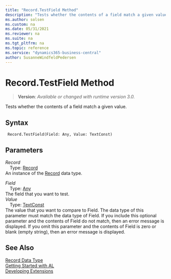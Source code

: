 ```yaml
---
title: "Record.TestField Method"
description: "Tests whether the contents of a field match a given value."
ms.author: solsen
ms.custom: na
ms.date: 05/31/2021
ms.reviewer: na
ms.suite: na
ms.tgt_pltfrm: na
ms.topic: reference
ms.service: "dynamics365-business-central"
author: SusanneWindfeldPedersen
---
```

[//]: # (START>DO_NOT_EDIT)
[//]: # (IMPORTANT:Do not edit any of the content between here and the END>DO_NOT_EDIT.)
[//]: # (Any modifications should be made in the .xml files in the ModernDev repo.)
# Record.TestField Method
> **Version**: _Available or changed with runtime version 3.0._

Tests whether the contents of a field match a given value.


## Syntax
```
 Record.TestField(Field: Any, Value: TextConst)
```
## Parameters
*Record*  
&emsp;Type: [Record](record-data-type.md)  
An instance of the [Record](record-data-type.md) data type.  

*Field*  
&emsp;Type: [Any](../any/any-data-type.md)  
The field that you want to test.  
*Value*  
&emsp;Type: [TextConst](../textconst/textconst-data-type.md)  
The value that you want to compare to Field. The data type of this parameter must match the data type of Field. If you include this optional parameter and the contents of Field do not match, then an error message is displayed. If you omit this parameter and the contents of Field is zero or blank (empty string), then an error message is displayed.  



[//]: # (IMPORTANT: END>DO_NOT_EDIT)
## See Also
[Record Data Type](record-data-type.md)  
[Getting Started with AL](../../devenv-get-started.md)  
[Developing Extensions](../../devenv-dev-overview.md)